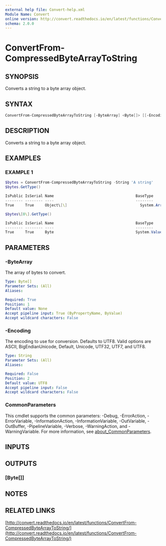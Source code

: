 ```yaml
---
external help file: Convert-help.xml
Module Name: Convert
online version: http://convert.readthedocs.io/en/latest/functions/ConvertFrom-CompressedByteArrayToString/
schema: 2.0.0
---
```


# ConvertFrom-CompressedByteArrayToString

## SYNOPSIS

Converts a string to a byte array object.

## SYNTAX

```powershell
ConvertFrom-CompressedByteArrayToString [-ByteArray] <Byte[]> [[-Encoding] <String>] [<CommonParameters>]
```

## DESCRIPTION

Converts a string to a byte array object.

## EXAMPLES

### EXAMPLE 1

```powershell
$bytes = ConvertFrom-CompressedByteArrayToString -String 'A string'
$bytes.GetType()

IsPublic IsSerial Name                                     BaseType
-------- -------- ----                                     --------
True     True     Object\[\]                                 System.Array

$bytes\[0\].GetType()

IsPublic IsSerial Name                                     BaseType
-------- -------- ----                                     --------
True     True     Byte                                     System.ValueType
```

## PARAMETERS

### -ByteArray

The array of bytes to convert.

```yaml
Type: Byte[]
Parameter Sets: (All)
Aliases:

Required: True
Position: 1
Default value: None
Accept pipeline input: True (ByPropertyName, ByValue)
Accept wildcard characters: False
```

### -Encoding

The encoding to use for conversion.
Defaults to UTF8.
Valid options are ASCII, BigEndianUnicode, Default, Unicode, UTF32, UTF7, and UTF8.

```yaml
Type: String
Parameter Sets: (All)
Aliases:

Required: False
Position: 2
Default value: UTF8
Accept pipeline input: False
Accept wildcard characters: False
```

### CommonParameters

This cmdlet supports the common parameters: -Debug, -ErrorAction, -ErrorVariable, -InformationAction, -InformationVariable, -OutVariable, -OutBuffer, -PipelineVariable, -Verbose, -WarningAction, and -WarningVariable. For more information, see [about_CommonParameters](http://go.microsoft.com/fwlink/?LinkID=113216).

## INPUTS

## OUTPUTS

### [Byte[]]

## NOTES

## RELATED LINKS

[http://convert.readthedocs.io/en/latest/functions/ConvertFrom-CompressedByteArrayToString/](http://convert.readthedocs.io/en/latest/functions/ConvertFrom-CompressedByteArrayToString/)
